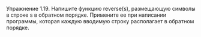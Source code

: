 Упражнение 1.19. Напишите функцию reverse(s), размещающую символы в строке s в обратном порядке.
Примените ее при написании программы, которая каждую вводимую строку располагает в обратном порядке.